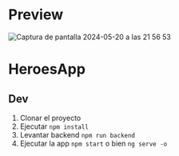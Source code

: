 # Preview

![Captura de pantalla 2024-05-20 a las 21 56 53](https://github.com/christianoller8/angular-heroes/assets/105523995/a98e700a-d5f0-4592-a752-8205e891a693)

# HeroesApp

## Dev

1. Clonar el proyecto
2. Ejecutar ```npm install```
3. Levantar backend ```npm run backend```
4. Ejecutar la app ```npm start``` o bien ```ng serve -o```


